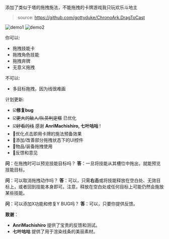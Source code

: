 添加了类似于塔的拖拽施法，不能拖拽的卡牌游戏我只玩欢乐斗地主

> source: https://github.com/gottyduke/ChronoArk.DragToCast

![demo1](https://i.postimg.cc/k5XXcjJc/drag-to-cast-demo.gif)
![demo2](https://i.postimg.cc/L8PzS8L7/drag-to-cast-demo-2.gif)


你可以:
- 拖拽技能卡
- 拖拽角色技能
- 拖拽弃牌
- 无意义拖拽


不可以:
- 多目标拖拽，因为线很难画


计划更新:
- ☑️**修复bug**
- ☑️~~更大的敌人/队员判定框~~ 已优化
- ☑️~~好看的线~~ 感谢 **AnriMachishiro, 七叶咕咕** !
- 🔳优化点击即用卡牌的施法预备效果
- 🔳添加/改善部分拖拽状态下的UI控件
- 🔳物品/装备拖拽使用
- 🔳反馈和意见


**问**：在拖拽时可以预览技能目标吗？
**答**：一旦将技能从其槽位中拖出，就能预览技能目标。

**问**：可以取消拖拽动作吗？
**答**：可以，只需**右击**或将技能释放在空白处、无效目标上，或者回到技能本身即可。注意，释放在空白处或任何目标上可能仍然会施放某些技能。

**问**：可以添加X功能和修复Y BUG吗？
**答**：可以，只要你提供反馈。


**致谢**：
- **AnriMachishiro** 提供了宝贵的反馈和测试。
- **七叶咕咕** 提供了用于渲染线条的美丽素材。
